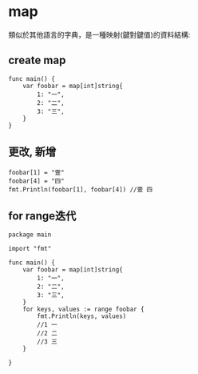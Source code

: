 # map

類似於其他語言的字典，是一種映射(鍵對鍵值)的資料結構:

## create map

```golang
func main() {
	var foobar = map[int]string{
		1: "一",
		2: "二",
		3: "三",
	}
}

```

## 更改, 新增

```golang
foobar[1] = "壹"
foobar[4] = "四"
fmt.Println(foobar[1], foobar[4]) //壹 四

```

## for range迭代

```golang
package main

import "fmt"

func main() {
	var foobar = map[int]string{
		1: "一",
		2: "二",
		3: "三",
	}
	for keys, values := range foobar {
		fmt.Println(keys, values)
		//1 一
		//2 二
		//3 三
	}

}

```